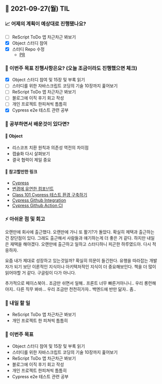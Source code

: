 ## 📆 2021-09-27(월) TIL

### 📈 어제의 계획이 예상대로 진행됐나요?
- [ ] ReScript ToDo 앱 차근차근 봐보기
- [x] Object 스터디 참여
- [x] 스터디 Repo 수정
  - [PR](https://github.com/Fortuna-Study/summarize-books/pull/1)

### 🦄 이번주 목표 진행사항은요? (오늘 조금이라도 진행했으면 체크)
- [x] Object 스터디 참여 및 15장 및 부록 읽기
- [ ] 스터디를 위한 자바스크립트 코딩의 기술 10장까지 훑어보기
- [ ] ReScript ToDo 앱 차근차근 봐보기
- [ ] 블로그에 이직 후기 회고 작성
- [ ] 개인 프로젝트 한피쳐씩 틈틈히
- [x] Cypress e2e 테스트 관련 공부

### 🤔 공부하면서 배운것이 있다면?

#### 🎈 Object
- 리스코프 치환 원칙과 의존성 역전의 차이점
- 캡슐화 다시 살펴보기
- 결국 협력이 제일 중요

#### 🎈 참고할만한 링크
- [Cypress](https://www.cypress.io/)
- [변경에 유연한 컴포넌트](https://jbee.io/web/components-should-be-flexible/)
- [Class 101 Cypress 테스트 환경 구축하기](https://class101.dev/ko/blog/2020/06/24/han/)
- [Cypress Github Integration](https://docs.cypress.io/guides/dashboard/github-integration#Install-the-Cypress-GitHub-app)
- [Cypress Github Action CI](https://docs.cypress.io/guides/continuous-integration/github-actions)

### ⚡ 아쉬운 점 및 회고
오랜만에 회사에 출근했다. 오랜만에 가니 또 활기?가 돌았다. 확실히 제택과 출근하는건 장단점이 있다. 그래도 출근해서 사람들과 얘기하는게 더 좋은 거 같다. 하지만 내일은 재택을 해야겠다. 오랜만에 출근하고 일하고 스터디하니 피곤한 하루였드아. 다시 적응하자.

요즘 내가 제대로 성장하고 있는것일까? 확실히 의문이 들긴한다. 유행을 따라잡는 개발자가 되기 보단 이론적인 지식이나 아키텍처적인 지식이 더 중요해보인다. 책을 더 많이 읽어야할 거 같다. 구글링이 다가 아니다.   

추가적으로 페이스북아.. 조금만 쉬면서 일해.. 프론트 너무 빠른거아니니.. 우리 롱런해야지.. 다른 직무 봐바... 우리 조금만 천천히가자.. 백엔드에 반만 닮자.. 좀..

### 🚀 내일 할 일
- ReScript ToDo 앱 차근차근 봐보기
- 개인 프로젝트 한 피쳐씩 틈틈히

### 🎯 이번주 목표
- Object 스터디 참여 및 15장 및 부록 읽기
- 스터디를 위한 자바스크립트 코딩의 기술 10장까지 훑어보기
- ReScript ToDo 앱 차근차근 봐보기
- 블로그에 이직 후기 회고 작성
- 개인 프로젝트 한피쳐씩 틈틈히
- Cypress e2e 테스트 관련 공부
